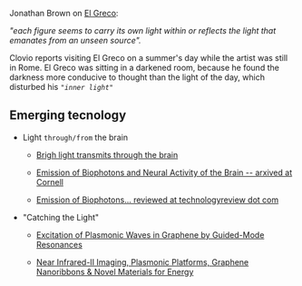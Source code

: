 Jonathan Brown on [El Greco](https://en.wikipedia.org/wiki/El_Greco): 
                     
*"each figure seems to carry its own light within or reflects the light that emanates from an unseen source".*
  
Clovio reports visiting El Greco on a summer's day while the artist was still in Rome. El Greco was sitting in a darkened room, because he found the darkness more conducive to thought than the light of the day, which disturbed his *`"inner light"`*  

## Emerging tecnology ##

  * Light `through/from` the brain 
      
      * [Brigh light transmits through the brain](http://www.scirp.org/journal/PaperInformation.aspx?PaperID=27901)
    
      * [Emission of Biophotons and Neural Activity of the Brain -- arxived at Cornell](http://arxiv.org/abs/1012.3371v3)
          
      * [Emission of Biophotons... reviewed at technologyreview dot com](http://www.technologyreview.com/view/422069/the-puzzling-role-of-biophotons-in-the-brain/)

  * "Catching the Light"
  
      * [Excitation of Plasmonic Waves in Graphene by Guided-Mode Resonances](http://www.ece.rice.edu/ece/xugroup/Papers/Excitation%20of%20Plasmonic%20Waves%20in%20Graphene%20by%20Guided-Mode%20Resonances.pdf
)

      * [Near Infrared-II Imaging, Plasmonic Platforms, Graphene Nanoribbons & Novel Materials for Energy
](http://dailab.stanford.edu/2013%2007%20Dai%20Group%20Research.pdf
)

    
